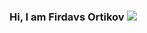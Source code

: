 ### Hi, I am Firdavs Ortikov <img src="https://media0.giphy.com/media/gM5qFksULw54NMWyry/giphy.gif?cid=790b7611e68ff9df1315b4f211193a8b90a3408ea581e06a&rid=giphy.gif&ct=s" widht="30px">
